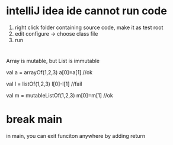 # intelliJ idea ide cannot run code
1. right click folder containing source code, make it as test root
2. edit configure -> choose class file
3. run

#
Array<T> is mutable, but List<T> is immutable

val a = arrayOf(1,2,3)
a[0]=a[1]  //ok

val l = listOf(1,2,3)
l[0]-l[1]  //fail

val m = mutableListOf(1,2,3)
m[0]=m[1]  //ok

# break main
in main, you can exit funciton anywhere by adding return
